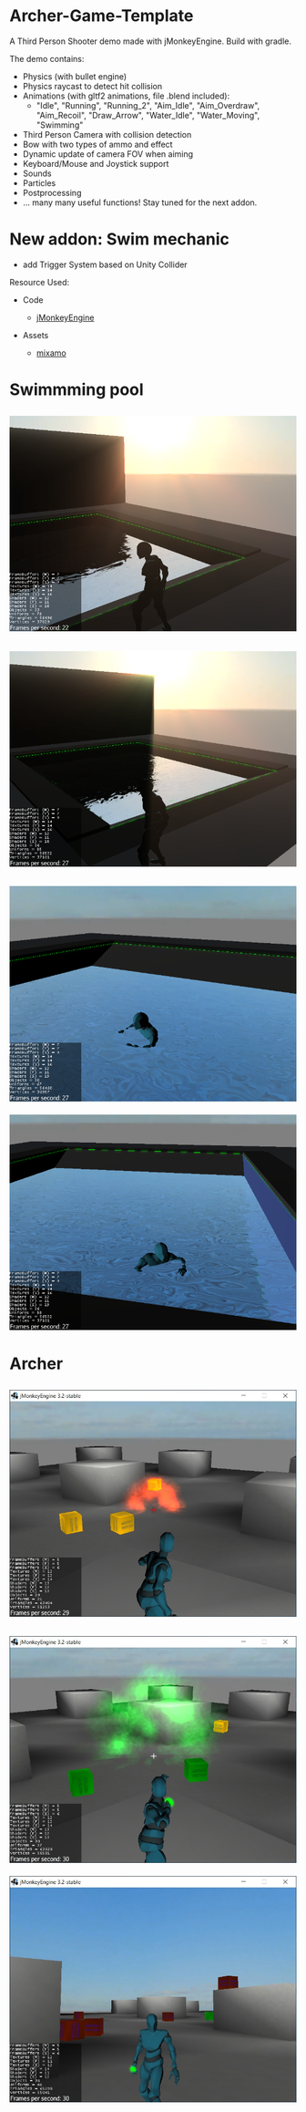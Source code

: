 # Archer-Game-Template
A Third Person Shooter demo made with jMonkeyEngine. Build with gradle.

The demo contains:

* Physics (with bullet engine)
* Physics raycast to detect hit collision
* Animations (with gltf2 animations, file .blend included): 
    * "Idle", "Running", "Running_2", "Aim_Idle", "Aim_Overdraw", "Aim_Recoil", "Draw_Arrow", "Water_Idle", "Water_Moving", "Swimming"
* Third Person Camera with collision detection
* Bow with two types of ammo and effect
* Dynamic update of camera FOV when aiming
* Keyboard/Mouse and Joystick support
* Sounds
* Particles
* Postprocessing
* ... many many useful functions! Stay tuned for the next addon.

# New addon: Swim mechanic
* add Trigger System based on Unity Collider

Resource Used:

- Code
    - [jMonkeyEngine](https://jmonkeyengine.org/)
    
- Assets
    - [mixamo](https://www.mixamo.com/#/)

# Swimmming pool
![Screenshot](media/swim/image-1.png)
------
![Screenshot](media/swim/image-2.png)
------
![Screenshot](media/swim/image-3.png)
------
![Screenshot](media/swim/image-4.png)

# Archer
![Screenshot](media/image2.jpg)
------
![Screenshot](media/image3.jpg)
------
![Screenshot](media/image4.jpg)
